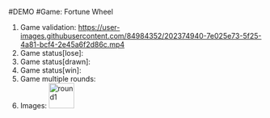 #DEMO
#Game: Fortune Wheel
  1. Game validation: https://user-images.githubusercontent.com/84984352/202374940-7e025e73-5f25-4a81-bcf4-2e45a6f2d86c.mp4
  2. Game status[lose]:
  3. Game status[drawn]:
  4. Game status[win]:
  5. Game multiple rounds:
  6. Images:
     <img width="50" alt="round1" src="https://user-images.githubusercontent.com/84984352/202375462-f7fb8d3e-a307-4106-83ef-2606fc8aa693.png">
    
